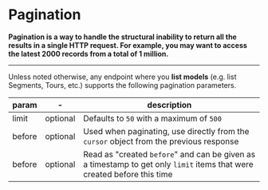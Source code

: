 # Pagination

**Pagination is a way to handle the structural inability to return all the results in a single HTTP request. For example, you may want to access the latest 2000 records from a total of 1 million.**

---

Unless noted otherwise, any endpoint where you **list models** (e.g. list Segments, Tours, etc.) supports the following pagination parameters.

| param | - | description |
|---|---|---|
| limit | optional | Defaults to `50` with a maximum of `500` |
| before | optional | Used when paginating, use directly from the `cursor` object from the previous response |
| before | optional | Read as "created `before`" and can be given as a timestamp to get only `limit` items that were created before this time |
